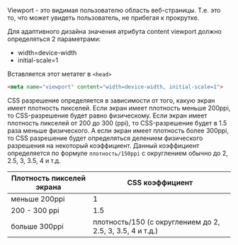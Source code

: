 Viewport - это видимая пользователю область веб-страницы. Т.е. это то, что может увидеть пользователь, не прибегая к прокрутке.

Для адаптивного дизайна значения атрибута content viewport должно определяться 2 параметрами:

- width=device-width
- initial-scale=1

Вставляется этот метатег в `<head>`

```html
<meta name="viewport" content="width=device-width, initial-scale=1">
```

CSS разрешение определяется в зависимости от того, какую экран имеет плотность пикселей. Если экран имеет плотность меньше 200ppi, то CSS-разрешение будет равно физическому. Если экран имеет плотность пикселей от 200 до 300 (ppi), то CSS-разрешение будет в 1.5 раза меньше физического. А если экран имеет плотность более 300ppi, то CSS разрешение будет определяться делением физического разрешения на некоторый коэффициент. Данный коэффициент определяется по формуле `плотность/150ppi` с округлением обычно до 2, 2.5, 3, 3.5, 4 и т.д.

| Плотность пикселей экрана | CSS коэффициент                                           |
| ------------------------- | --------------------------------------------------------- |
| меньше 200ppi             | 1                                                         |
| 200 - 300 ppi             | 1.5                                                       |
| больше 300ppi             | плотность/150 (с округлением до 2, 2.5, 3, 3.5, 4 и т.д.) |
